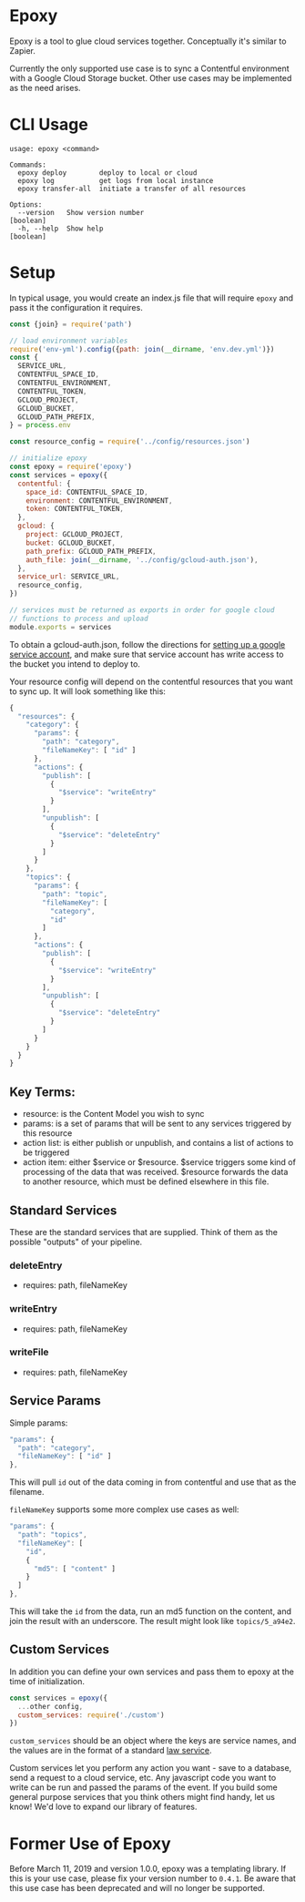 # Epoxy

Epoxy is a tool to glue cloud services together.  Conceptually it's similar to Zapier.

Currently the only supported use case is to sync a Contentful environment with a Google Cloud Storage bucket.  Other use cases may be implemented as the need arises.

# CLI Usage

```text
usage: epoxy <command>

Commands:
  epoxy deploy        deploy to local or cloud
  epoxy log           get logs from local instance
  epoxy transfer-all  initiate a transfer of all resources

Options:
  --version   Show version number                                   [boolean]
  -h, --help  Show help                                             [boolean]
```

# Setup

In typical usage, you would create an index.js file that will require `epoxy` and pass it the configuration it requires.

```javascript
const {join} = require('path')

// load environment variables
require('env-yml').config({path: join(__dirname, 'env.dev.yml')})
const {
  SERVICE_URL,
  CONTENTFUL_SPACE_ID,
  CONTENTFUL_ENVIRONMENT,
  CONTENTFUL_TOKEN,
  GCLOUD_PROJECT,
  GCLOUD_BUCKET,
  GCLOUD_PATH_PREFIX,
} = process.env

const resource_config = require('../config/resources.json')

// initialize epoxy
const epoxy = require('epoxy')
const services = epoxy({
  contentful: {
    space_id: CONTENTFUL_SPACE_ID,
    environment: CONTENTFUL_ENVIRONMENT,
    token: CONTENTFUL_TOKEN,
  },
  gcloud: {
    project: GCLOUD_PROJECT,
    bucket: GCLOUD_BUCKET,
    path_prefix: GCLOUD_PATH_PREFIX,
    auth_file: join(__dirname, '../config/gcloud-auth.json'),
  },
  service_url: SERVICE_URL,
  resource_config,
})

// services must be returned as exports in order for google cloud
// functions to process and upload
module.exports = services
```

To obtain a gcloud-auth.json, follow the directions for [setting up a google service account](https://cloud.google.com/iam/docs/creating-managing-service-account-keys), and make sure that service account has write access to the bucket you intend to deploy to.

Your resource config will depend on the contentful resources that you want to sync up.  It will look something like this:

```javascript
{
  "resources": {
    "category": {
      "params": {
        "path": "category",
        "fileNameKey": [ "id" ]
      },
      "actions": {
        "publish": [
          {
            "$service": "writeEntry"
          }
        ],
        "unpublish": [
          {
            "$service": "deleteEntry"
          }
        ]
      }
    },
    "topics": {
      "params": {
        "path": "topic",
        "fileNameKey": [
          "category",
          "id"
        ]
      },
      "actions": {
        "publish": [
          {
            "$service": "writeEntry"
          }
        ],
        "unpublish": [
          {
            "$service": "deleteEntry"
          }
        ]
      }
    }
  }
}
```

## Key Terms:

* resource: is the Content Model you wish to sync
* params: is a set of params that will be sent to any services triggered by this resource
* action list: is either publish or unpublish, and contains a list of actions to be triggered
* action item: either $service or $resource.  $service triggers some kind of processing of the data that was received.  $resource forwards the data to another resource, which must be defined elsewhere in this file.


## Standard Services

These are the standard services that are supplied.  Think of them as the possible "outputs" of your pipeline.

### deleteEntry
* requires: path, fileNameKey
### writeEntry
* requires: path, fileNameKey
### writeFile
* requires: path, fileNameKey

## Service Params

Simple params:

```javascript
"params": {
  "path": "category",
  "fileNameKey": [ "id" ]
},
```

This will pull `id` out of the data coming in from contentful and use that as the filename.

`fileNameKey` supports some more complex use cases as well:

```javascript
"params": {
  "path": "topics",
  "fileNameKey": [
    "id",
    {
      "md5": [ "content" ]
    }
  ]
},
```

This will take the `id` from the data, run an md5 function on the content, and join the result with an underscore.  The result might look like `topics/5_a94e2`.

## Custom Services

In addition you can define your own services and pass them to epoxy at the time of initialization.

```javascript
const services = epoxy({
  ...other config,
  custom_services: require('./custom')
})
```

`custom_services` should be an object where the keys are service names, and the values are in the format of a standard [law service](https://github.com/torchlightsoftware/law).

Custom services let you perform any action you want - save to a database, send a request to a cloud service, etc.  Any javascript code you want to write can be run and passed the params of the event.  If you build some general purpose services that you think others might find handy, let us know!  We'd love to expand our library of features.

# Former Use of Epoxy

Before March 11, 2019 and version 1.0.0, epoxy was a templating library.  If this is your use case, please fix your version number to `0.4.1`.  Be aware that this use case has been deprecated and will no longer be supported.
